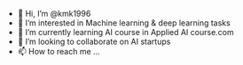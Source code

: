 - 👋 Hi, I’m @kmk1996
- 👀 I’m interested in Machine learning & deep learning tasks
- 🌱 I’m currently learning AI course in Applied AI course.com
- 💞️ I’m looking to collaborate on AI startups
- 📫 How to reach me ...

<!---
kmk1996/kmk1996 is a ✨ special ✨ repository because its `README.md` (this file) appears on your GitHub profile.
You can click the Preview link to take a look at your changes.
--->
